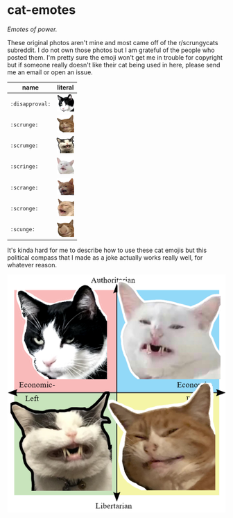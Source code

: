 # cat-emotes

*Emotes of power.*

These original photos aren't mine and most came off of the r/scrungycats
subreddit. I do not own those photos but I am grateful of the people who posted
them. I'm pretty sure the emoji won't get me in trouble for copyright but if
someone really doesn't like their cat being used in here, please send me an
email or open an issue.

name|literal
-|-
`:disapproval:`|<img src="disapproval/disapproval_s.png" width=40/>
`:scrunge:`    |<img src="scrunge/scrunge_s.png" width=40/>
`:scrumge:`    |<img src="scrumge/scrumge.png" width=40/>
`:scringe:`    |<img src="scringe/scringe.png" width=40/>
`:scrange:`    |<img src="scrange/scrange.png" width=40/>
`:scronge:`    |<img src="scronge/scramge.png" width=40/>
`:scunge:`     |<img src="scunge/scunge.png" width=40>

It's kinda hard for me to describe how to use these cat emojis but this
political compass that I made as a joke actually works really well, for whatever
reason.

![](misc/catpolc.png)

